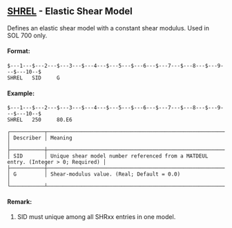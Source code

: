 ## [SHREL](https://help.hexagonmi.com/bundle/MSC_Nastran_2022.4/page/Nastran_Combined_Book/qrg/bulkqrs/TOC.SHREL.xhtml) - Elastic Shear Model

Defines an elastic shear model with a constant shear modulus. Used in SOL 700 only.

#### Format:

```nastran
$---1---$---2---$---3---$---4---$---5---$---6---$---7---$---8---$---9---$---10--$
SHREL   SID     G                                                               
```

#### Example:

```nastran
$---1---$---2---$---3---$---4---$---5---$---6---$---7---$---8---$---9---$---10--$
SHREL   250     80.E6                                                           
```

```text
┌───────────┬────────────────────────────────────────────────────────────────────────────────────┐
│ Describer │ Meaning                                                                            │
├───────────┼────────────────────────────────────────────────────────────────────────────────────┤
│ SID       │ Unique shear model number referenced from a MATDEUL entry. (Integer > 0; Required) │
├───────────┼────────────────────────────────────────────────────────────────────────────────────┤
│ G         │ Shear-modulus value. (Real; Default = 0.0)                                         │
└───────────┴────────────────────────────────────────────────────────────────────────────────────┘
```

#### Remark:

1. SID must unique among all SHRxx entries in one model.
